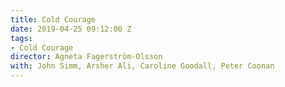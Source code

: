 ```yaml
---
title: Cold Courage
date: 2019-04-25 09:12:00 Z
tags:
- Cold Courage
director: Agneta Fagerström-Olsson
with: John Simm, Arsher Ali, Caroline Goodall, Peter Coonan
---
```


